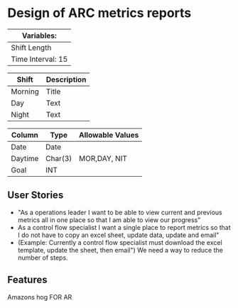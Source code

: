 # Design of ARC metrics reports 

| Variables: |
| ----------- | 
| Shift Length | 
| Time Interval: 15 | 





| Shift      | Description |
| ----------- | ----------- |
| Morning     | Title       |
| Day   | Text        |
| Night   | Text        |


| Column     | Type | Allowable Values |
| ----------- | ----------- | ------ |
| Date     | Date       | |
| Daytime   | Char(3)        | MOR,DAY, NIT|
| Goal   | INT        | |
## User Stories 

- "As a operations leader I want to be able to view current and previous metrics all in one place so that I am able to view our progress" 
- As a control flow specialist I want a single place to report metrics so that I do not have to copy an excel sheet, update data, update and email" 
- (Example: Currently a control flow specialist must download the excel template, update the sheet, then email") We need a way to reduce the number of steps. 
## Features 
Amazons hog FOR AR
